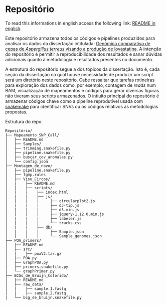 # Repositório

To read this informations in english access the following link: [README in english](https://github.com/rodtheo/thesis_UnB_2016/blob/master/README-en.md).

Este repositório armazena todos os códigos e pipelines produzidos para analisar os dados da dissertação intitulada: [Genômica comparativa de cepas de _Aspergillus_ _terreus_ visando a produção de lovastatina](http://repositorio.unb.br/handle/10482/23117). A intenção do repositório é permitir a reproducibilidade dos resultados e sanar dúvidas adicionais quanto à metodologia e resultados presentes no documento.

A estrutura do repositório segue a dos tópicos da dissertação. Isto é, cada seção da dissertação na qual houve necessidade de produzir um script será um diretório neste repositório. Cabe ressaltar que tarefas rotineiras para exploração dos dados como, por exemplo, contagem de _reads_ num BAM, visualização de mapeamentos e códigos para gerar diversas figuras não tiveram seus scripts armazenados. O intiuito principal do repositório é armazenar códigos chave como a pipeline reprodutível usada com  [snakemake](https://bitbucket.org/snakemake/snakemake/wiki/Home) para identificar SNVs ou os códigos relativos às metodologias propostas.

Estrutura do repo:

```
Repositório/
├── Mapeamento_SNP_Call/
│   ├── README.md
│   ├── Samples/
│   ├── trimming.snakefile.py
│   ├── pipeline.snakefile.py
│   ├── buscar_cov_anomalas.py
│   └── config.json
├── Montagem_de_novo/
│   ├── pipeline.snakefile.py
│   ├── fgmp.rules
│   ├── Visu_Circos/
│   |    ├── README.md
│   |    ├── scripts/
│   |    |    ├── index.html
│   |    |    ├── js/
│   |    |    |     ├── circularplot2.js
│   |    |    |     ├── d3-tip.js
│   |    |    |     ├── d3.min.js
│   |    |    |     ├── jquery-1.12.0.min.js
│   |    |    |     ├── labeler.js
│   |    |    |     └── tracks.css
│   |    |    ├── db/
│   |    |    |     ├── Sample.json
│   |    |    |     └── Sample_genomes.json
├── POA_primers/
│   ├── README.md
│   ├── src/
│   |    ├── poaV2.tar.gz
│   ├── POA.py
│   ├── GraphPOA.py
│   ├── primers.snakefile.py
|   └── graphPrimer.py
├── BCGs_de_Bruijn_Colorido/
│   ├── README.md
│   ├── raw_data/
│   |    ├── sample.1.fastq
│   |    ├── sample.2.fastq
|   └── bcg_de_bruijn.snakefile.py
```
